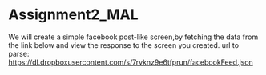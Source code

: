 # Assignment2_MAL
 We will create a simple facebook post-like screen,by  fetching the data from the link below and view the response to the screen you created.   url to parse: https://dl.dropboxusercontent.com/s/7rvknz9e6tfprun/facebookFeed.json
